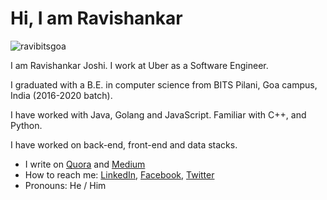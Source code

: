 # Hi, I am Ravishankar

<p align="left"> <img src="https://komarev.com/ghpvc/?username=ravibitsgoa" alt="ravibitsgoa" /> </p>

I am Ravishankar Joshi. I work at Uber as a Software Engineer.

I graduated with a B.E. in computer science from BITS Pilani, Goa campus, India (2016-2020 batch).

I have worked with Java, Golang and JavaScript. Familiar with C++, and Python.

I have worked on back-end, front-end and data stacks.

- I write on [Quora](https://www.quora.com/profile/Ravishankar-Joshi) and [Medium](https://medium.com/@ravishankarjoshi)
- How to reach me: [LinkedIn](https://www.linkedin.com/in/ravishankar-joshi/), [Facebook](https://www.facebook.com/ravijoshi42/), [Twitter](https://twitter.com/ravi_joshi42)
- Pronouns: He / Him
